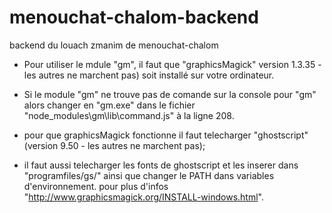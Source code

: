 # menouchat-chalom-backend
backend du louach zmanim de menouchat-chalom

* Pour utiliser le mdule "gm", il faut que "graphicsMagick" version 1.3.35 - les autres ne marchent pas) soit installé sur votre ordinateur.
* Si le module "gm" ne trouve pas de comande sur la console pour "gm" alors changer en "gm.exe"
dans le fichier "node_modules\gm\lib\command.js" à la ligne 208.

* pour que graphicsMagick fonctionne il faut telecharger "ghostscript" (version 9.50 - les autres ne marchent pas);

* il faut aussi telecharger les fonts de ghostscript et les inserer dans "programfiles/gs/" ainsi que changer le PATH dans variables d'environnement. pour plus d'infos "http://www.graphicsmagick.org/INSTALL-windows.html".